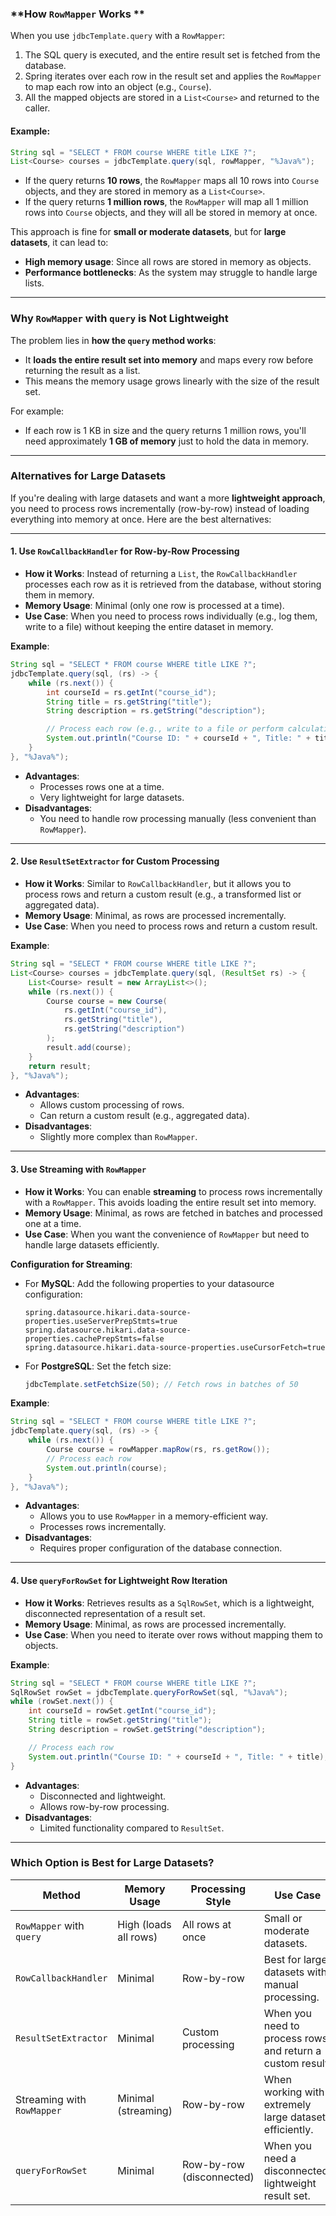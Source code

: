 

### **How `RowMapper` Works **

When you use `jdbcTemplate.query` with a `RowMapper`:
1. The SQL query is executed, and the entire result set is fetched from the database.
2. Spring iterates over each row in the result set and applies the `RowMapper` to map each row into an object (e.g., `Course`).
3. All the mapped objects are stored in a `List<Course>` and returned to the caller.

#### Example:

```java
String sql = "SELECT * FROM course WHERE title LIKE ?";
List<Course> courses = jdbcTemplate.query(sql, rowMapper, "%Java%");
```

- If the query returns **10 rows**, the `RowMapper` maps all 10 rows into `Course` objects, and they are stored in memory as a `List<Course>`.
- If the query returns **1 million rows**, the `RowMapper` will map all 1 million rows into `Course` objects, and they will all be stored in memory at once.

This approach is fine for **small or moderate datasets**, but for **large datasets**, it can lead to:
- **High memory usage**: Since all rows are stored in memory as objects.
- **Performance bottlenecks**: As the system may struggle to handle large lists.

---

### **Why `RowMapper` with `query` is Not Lightweight**

The problem lies in **how the `query` method works**:
- It **loads the entire result set into memory** and maps every row before returning the result as a list.
- This means the memory usage grows linearly with the size of the result set.

For example:
- If each row is 1 KB in size and the query returns 1 million rows, you'll need approximately **1 GB of memory** just to hold the data in memory.

---

### **Alternatives for Large Datasets**

If you're dealing with large datasets and want a more **lightweight approach**, you need to process rows incrementally (row-by-row) instead of loading everything into memory at once. Here are the best alternatives:

---

#### **1. Use `RowCallbackHandler` for Row-by-Row Processing**
- **How it Works**: Instead of returning a `List`, the `RowCallbackHandler` processes each row as it is retrieved from the database, without storing them in memory.
- **Memory Usage**: Minimal (only one row is processed at a time).
- **Use Case**: When you need to process rows individually (e.g., log them, write to a file) without keeping the entire dataset in memory.

**Example**:
```java
String sql = "SELECT * FROM course WHERE title LIKE ?";
jdbcTemplate.query(sql, (rs) -> {
    while (rs.next()) {
        int courseId = rs.getInt("course_id");
        String title = rs.getString("title");
        String description = rs.getString("description");

        // Process each row (e.g., write to a file or perform calculations)
        System.out.println("Course ID: " + courseId + ", Title: " + title);
    }
}, "%Java%");
```

- **Advantages**:
  - Processes rows one at a time.
  - Very lightweight for large datasets.
- **Disadvantages**:
  - You need to handle row processing manually (less convenient than `RowMapper`).

---

#### **2. Use `ResultSetExtractor` for Custom Processing**
- **How it Works**: Similar to `RowCallbackHandler`, but it allows you to process rows and return a custom result (e.g., a transformed list or aggregated data).
- **Memory Usage**: Minimal, as rows are processed incrementally.
- **Use Case**: When you need to process rows and return a custom result.

**Example**:
```java
String sql = "SELECT * FROM course WHERE title LIKE ?";
List<Course> courses = jdbcTemplate.query(sql, (ResultSet rs) -> {
    List<Course> result = new ArrayList<>();
    while (rs.next()) {
        Course course = new Course(
            rs.getInt("course_id"),
            rs.getString("title"),
            rs.getString("description")
        );
        result.add(course);
    }
    return result;
}, "%Java%");
```

- **Advantages**:
  - Allows custom processing of rows.
  - Can return a custom result (e.g., aggregated data).
- **Disadvantages**:
  - Slightly more complex than `RowMapper`.

---

#### **3. Use Streaming with `RowMapper`**
- **How it Works**: You can enable **streaming** to process rows incrementally with a `RowMapper`. This avoids loading the entire result set into memory.
- **Memory Usage**: Minimal, as rows are fetched in batches and processed one at a time.
- **Use Case**: When you want the convenience of `RowMapper` but need to handle large datasets efficiently.

**Configuration for Streaming**:
- For **MySQL**:
  Add the following properties to your datasource configuration:
  ```properties
  spring.datasource.hikari.data-source-properties.useServerPrepStmts=true
  spring.datasource.hikari.data-source-properties.cachePrepStmts=false
  spring.datasource.hikari.data-source-properties.useCursorFetch=true
  ```
- For **PostgreSQL**:
  Set the fetch size:
  ```java
  jdbcTemplate.setFetchSize(50); // Fetch rows in batches of 50
  ```

**Example**:
```java
String sql = "SELECT * FROM course WHERE title LIKE ?";
jdbcTemplate.query(sql, (rs) -> {
    while (rs.next()) {
        Course course = rowMapper.mapRow(rs, rs.getRow());
        // Process each row
        System.out.println(course);
    }
}, "%Java%");
```

- **Advantages**:
  - Allows you to use `RowMapper` in a memory-efficient way.
  - Processes rows incrementally.
- **Disadvantages**:
  - Requires proper configuration of the database connection.

---

#### **4. Use `queryForRowSet` for Lightweight Row Iteration**
- **How it Works**: Retrieves results as a `SqlRowSet`, which is a lightweight, disconnected representation of a result set.
- **Memory Usage**: Minimal, as rows are processed incrementally.
- **Use Case**: When you need to iterate over rows without mapping them to objects.

**Example**:
```java
String sql = "SELECT * FROM course WHERE title LIKE ?";
SqlRowSet rowSet = jdbcTemplate.queryForRowSet(sql, "%Java%");
while (rowSet.next()) {
    int courseId = rowSet.getInt("course_id");
    String title = rowSet.getString("title");
    String description = rowSet.getString("description");

    // Process each row
    System.out.println("Course ID: " + courseId + ", Title: " + title);
}
```

- **Advantages**:
  - Disconnected and lightweight.
  - Allows row-by-row processing.
- **Disadvantages**:
  - Limited functionality compared to `ResultSet`.

---

### **Which Option is Best for Large Datasets?**

| **Method**               | **Memory Usage**       | **Processing Style**      | **Use Case**                                   |
|--------------------------|------------------------|---------------------------|-----------------------------------------------|
| `RowMapper` with `query` | High (loads all rows)  | All rows at once          | Small or moderate datasets.                   |
| `RowCallbackHandler`     | Minimal               | Row-by-row                | Best for large datasets with manual processing. |
| `ResultSetExtractor`     | Minimal               | Custom processing         | When you need to process rows and return a custom result. |
| Streaming with `RowMapper` | Minimal (streaming)   | Row-by-row                | When working with extremely large datasets efficiently. |
| `queryForRowSet`         | Minimal               | Row-by-row (disconnected) | When you need a disconnected, lightweight result set. |
